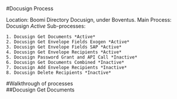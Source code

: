 #Docusign Process

Location: Boomi Directory Docusign, under Boventus.
Main Process: Docusign *Active*
Sub-processes:

    1. Docusign Get Documents *Active*
    2. Docusign Get Envelope Fields Exogen *Active*
    3. Docusign Get Envelope Fields SAP *Active*
    4. Docusign Get Envelope Recipients *Active*
    5. Docusign Password Grant and API Call *Inactive*
    6. Docusign Get Documents Combined *Inactive*
    7. Docusign Add Envelope Recipients *Inactive*
    8. Docusign Delete Recipients *Inactive*
    
#Walkthrough of processes   
  ##Docusign Get Documents
  
